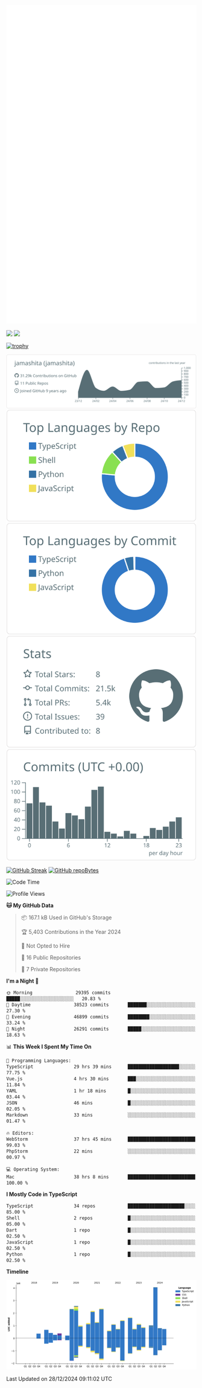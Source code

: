 [![](https://raw.githubusercontent.com/jamashita/jamashita/main/github-metrics.svg)](https://metrics.lecoq.io)

[![](https://github-readme-stats.vercel.app/api?username=jamashita&show_icons=ture&count_private=true)](https://github.com/anuraghazra/github-readme-stats)
[![](https://github-readme-stats.vercel.app/api/top-langs/?username=jamashita&layout=compact)](https://github.com/anuraghazra/github-readme-stats)

[![trophy](https://github-profile-trophy.vercel.app/?username=jamashita)](https://github.com/ryo-ma/github-profile-trophy)

[![](https://raw.githubusercontent.com/jamashita/jamashita/main/profile-summary-card-output/default/0-profile-details.svg)](https://github.com/vn7n24fzkq/github-profile-summary-cards)
[![](https://raw.githubusercontent.com/jamashita/jamashita/main/profile-summary-card-output/default/1-repos-per-language.svg)](https://github.com/vn7n24fzkq/github-profile-summary-cards) [![](https://raw.githubusercontent.com/jamashita/jamashita/main/profile-summary-card-output/default/2-most-commit-language.svg)](https://github.com/vn7n24fzkq/github-profile-summary-cards)
[![](https://raw.githubusercontent.com/jamashita/jamashita/main/profile-summary-card-output/default/3-stats.svg)](https://github.com/vn7n24fzkq/github-profile-summary-cards) [![](https://raw.githubusercontent.com/jamashita/jamashita/main/profile-summary-card-output/default/4-productive-time.svg)](https://github.com/vn7n24fzkq/github-profile-summary-cards)

[![GitHub Streak](http://github-readme-streak-stats.herokuapp.com?user=jamashita)](https://git.io/streak-stats)
[![GitHub repoBytes](https://github-repo-bytecounter.vercel.app/api?username=jamashita)](https://github.com/yamaccu/Github-Repo-ByteCounter)

<!--START_SECTION:waka-->
![Code Time](http://img.shields.io/badge/Code%20Time-2%2C028%20hrs%2041%20mins-blue)

![Profile Views](http://img.shields.io/badge/Profile%20Views-0-blue)

**🐱 My GitHub Data** 

> 📦 167.1 kB Used in GitHub's Storage 
 > 
> 🏆 5,403 Contributions in the Year 2024
 > 
> 🚫 Not Opted to Hire
 > 
> 📜 16 Public Repositories 
 > 
> 🔑 7 Private Repositories 
 > 
**I'm a Night 🦉** 

```text
🌞 Morning                29395 commits       █████░░░░░░░░░░░░░░░░░░░░   20.83 % 
🌆 Daytime                38523 commits       ███████░░░░░░░░░░░░░░░░░░   27.30 % 
🌃 Evening                46899 commits       ████████░░░░░░░░░░░░░░░░░   33.24 % 
🌙 Night                  26291 commits       █████░░░░░░░░░░░░░░░░░░░░   18.63 % 
```


📊 **This Week I Spent My Time On** 

```text
💬 Programming Languages: 
TypeScript               29 hrs 39 mins      ███████████████████░░░░░░   77.75 % 
Vue.js                   4 hrs 30 mins       ███░░░░░░░░░░░░░░░░░░░░░░   11.84 % 
YAML                     1 hr 18 mins        █░░░░░░░░░░░░░░░░░░░░░░░░   03.44 % 
JSON                     46 mins             █░░░░░░░░░░░░░░░░░░░░░░░░   02.05 % 
Markdown                 33 mins             ░░░░░░░░░░░░░░░░░░░░░░░░░   01.47 % 

🔥 Editors: 
WebStorm                 37 hrs 45 mins      █████████████████████████   99.03 % 
PhpStorm                 22 mins             ░░░░░░░░░░░░░░░░░░░░░░░░░   00.97 % 

💻 Operating System: 
Mac                      38 hrs 8 mins       █████████████████████████   100.00 % 
```

**I Mostly Code in TypeScript** 

```text
TypeScript               34 repos            █████████████████████░░░░   85.00 % 
Shell                    2 repos             █░░░░░░░░░░░░░░░░░░░░░░░░   05.00 % 
Dart                     1 repo              █░░░░░░░░░░░░░░░░░░░░░░░░   02.50 % 
JavaScript               1 repo              █░░░░░░░░░░░░░░░░░░░░░░░░   02.50 % 
Python                   1 repo              █░░░░░░░░░░░░░░░░░░░░░░░░   02.50 % 
```



**Timeline**

![Lines of Code chart](https://raw.githubusercontent.com/jamashita/jamashita/main/assets/bar_graph.png)


 Last Updated on 28/12/2024 09:11:02 UTC
<!--END_SECTION:waka-->
